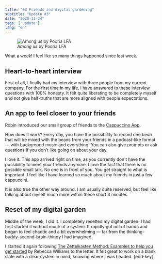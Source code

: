 ```yaml
---
title: "#3 Friends and digital gardening"
subtitle: "Update #3"
date: "2020-11-24"
tags: ["update"]
lang: "en"
---
```


<figure>
 <img src="https://cdn.dribbble.com/users/2548965/screenshots/14483558/media/58f1c0f63d4bb35865746eecf4f6b1dd.jpg" alt="Among us by Pooria LFA" />
 <figcaption>
 <cite>Among us</cite> by Pooria LFA
 </figcaption>
</figure>

What a week! I feel like so many things happened since last week.

## Heart-to-heart interview

First of all, I finally had my interview with three people from my current company. For the first time in my life, I have answered to these interview questions with 100% honesty. It felt quite liberating to be completely myself and not give half-truths that are more aligned with people expectations.

## An app to feel closer to your friends

Robin introduced our small group of friends to the [Cappuccino App](https://capp.fm/).

How does it work? Every day, you have the possibility to record one _bean_ that will be mixed with the beans from your friends in a podcast-like format — with background music and everything! You can also give prompts or ask questions if you don't like going on about your day.

I love it. This app arrived right on time, as you currently don't have the possibility to meet your friends anymore. I love the fact that there is no possible small talk. No one is in front of you. You get straight to what is important. I feel like I have learned so much about my friends in just a few cappuccini.

It is also true the other way around. I am usually quite reserved, but feel like talking about myself much more within these short 3 minutes.

## Reset of my digital garden

Middle of the week, I did it. I completely resetted my digital garden. I had first started it without much of a system. It rapidly got out of hands and began to feel chaotic and a bit overwhelming — far from the thinking-buddy-second-brain-thingy I had imagined.

I started it again following [The Zettelkasten Method: Examples to help you get started](https://medium.com/@rebeccawilliams9941/the-zettelkasten-method-examples-to-help-you-get-started-8f8a44fa9ae6) by Rebecca Williams to the letter. It felt great to work on a blank slate with a clear system in mind, knowing where I was headed. {end-key}
